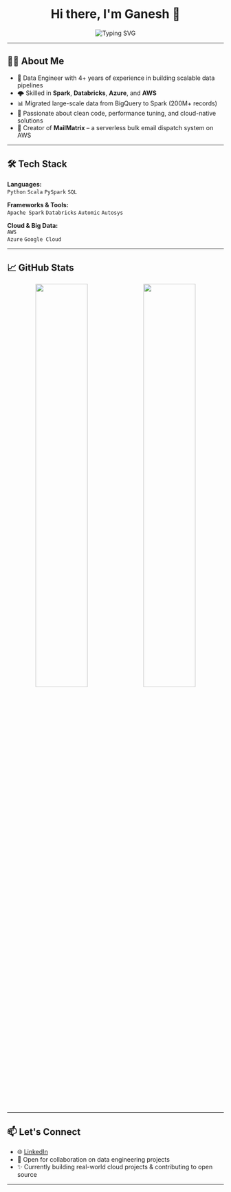 <h1 align="center">Hi there, I'm Ganesh 👋</h1>

<p align="center">
  <img src="https://readme-typing-svg.demolab.com?font=Fira+Code&size=24&pause=1000&color=00B7A8&center=true&vCenter=true&width=450&lines=Data+Engineer+%7C+Cloud+ETL+Developer;AWS+%7C+Azure+%7C+Big+Data+%7C+Spark+Expert" alt="Typing SVG" />
</p>

---

## 👨‍💻 About Me

- 🔧 Data Engineer with 4+ years of experience in building scalable data pipelines
- 🌩️ Skilled in **Spark**, **Databricks**, **Azure**, and **AWS**
- 📊 Migrated large-scale data from BigQuery to Spark (200M+ records)
- 🧠 Passionate about clean code, performance tuning, and cloud-native solutions
- 📨 Creator of **MailMatrix** – a serverless bulk email dispatch system on AWS

---

## 🛠️ Tech Stack

**Languages:**  
`Python` `Scala` `PySpark` `SQL`

**Frameworks & Tools:**  
`Apache Spark` `Databricks` `Automic` `Autosys`

**Cloud & Big Data:**  
`AWS`  
`Azure` 
`Google Cloud` 

---

## 📈 GitHub Stats

<p align="center">
  <img src="https://github-readme-stats.vercel.app/api?username=ganeshbrahma&show_icons=true&theme=react&hide_border=true" width="49%"/>
  <img src="https://github-readme-streak-stats.herokuapp.com/?user=ganeshbrahma&theme=react&hide_border=true" width="49%"/>
</p>

---

## 📫 Let's Connect

- 🌐 [LinkedIn](https://www.linkedin.com/in/ganeshbrahma/)
- 💼 Open for collaboration on data engineering projects
- ✨ Currently building real-world cloud projects & contributing to open source

---
